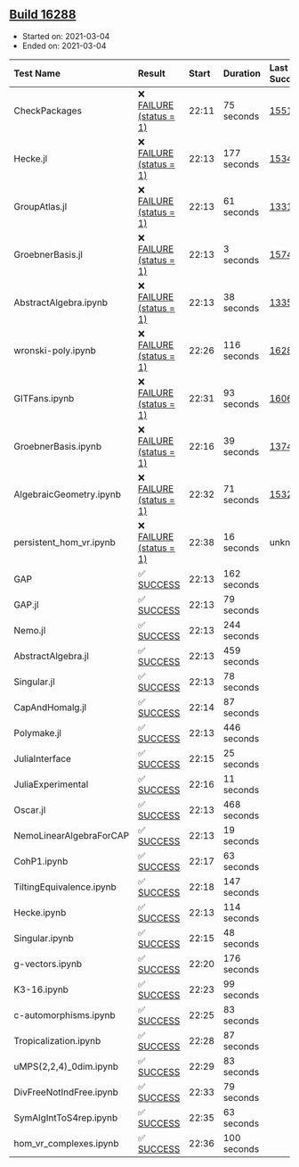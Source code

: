 ## [Build 16288](https://oscarci.mathematik.uni-kl.de/job/oscar/16288/)

* Started on: 2021-03-04
* Ended on: 2021-03-04

| Test Name    | Result | Start | Duration | Last Success | First Failure |
|:-------------|:-------|:------|:---------|:-------------|:--------------|
| CheckPackages | ❌ [FAILURE (status = 1)](https://oscarci.mathematik.uni-kl.de/job/oscar/16288/artifact/logs/build-16288/CheckPackages.log) | 22:11 | 75 seconds | [15514](https://oscarci.mathematik.uni-kl.de/job/oscar/15514/) | [15515](https://oscarci.mathematik.uni-kl.de/job/oscar/15515/) |
| Hecke.jl | ❌ [FAILURE (status = 1)](https://oscarci.mathematik.uni-kl.de/job/oscar/16288/artifact/logs/build-16288/Hecke.jl.log) | 22:13 | 177 seconds | [15344](https://oscarci.mathematik.uni-kl.de/job/oscar/15344/) | [15348](https://oscarci.mathematik.uni-kl.de/job/oscar/15348/) |
| GroupAtlas.jl | ❌ [FAILURE (status = 1)](https://oscarci.mathematik.uni-kl.de/job/oscar/16288/artifact/logs/build-16288/GroupAtlas.jl.log) | 22:13 | 61 seconds | [13311](https://oscarci.mathematik.uni-kl.de/job/oscar/13311/) | [13312](https://oscarci.mathematik.uni-kl.de/job/oscar/13312/) |
| GroebnerBasis.jl | ❌ [FAILURE (status = 1)](https://oscarci.mathematik.uni-kl.de/job/oscar/16288/artifact/logs/build-16288/GroebnerBasis.jl.log) | 22:13 | 3 seconds | [15745](https://oscarci.mathematik.uni-kl.de/job/oscar/15745/) | [15746](https://oscarci.mathematik.uni-kl.de/job/oscar/15746/) |
| AbstractAlgebra.ipynb | ❌ [FAILURE (status = 1)](https://oscarci.mathematik.uni-kl.de/job/oscar/16288/artifact/logs/build-16288/AbstractAlgebra.ipynb.log) | 22:13 | 38 seconds | [13355](https://oscarci.mathematik.uni-kl.de/job/oscar/13355/) | [13356](https://oscarci.mathematik.uni-kl.de/job/oscar/13356/) |
| wronski-poly.ipynb | ❌ [FAILURE (status = 1)](https://oscarci.mathematik.uni-kl.de/job/oscar/16288/artifact/logs/build-16288/wronski-poly.ipynb.log) | 22:26 | 116 seconds | [16285](https://oscarci.mathematik.uni-kl.de/job/oscar/16285/) | [16286](https://oscarci.mathematik.uni-kl.de/job/oscar/16286/) |
| GITFans.ipynb | ❌ [FAILURE (status = 1)](https://oscarci.mathematik.uni-kl.de/job/oscar/16288/artifact/logs/build-16288/GITFans.ipynb.log) | 22:31 | 93 seconds | [16068](https://oscarci.mathematik.uni-kl.de/job/oscar/16068/) | [16069](https://oscarci.mathematik.uni-kl.de/job/oscar/16069/) |
| GroebnerBasis.ipynb | ❌ [FAILURE (status = 1)](https://oscarci.mathematik.uni-kl.de/job/oscar/16288/artifact/logs/build-16288/GroebnerBasis.ipynb.log) | 22:16 | 39 seconds | [13748](https://oscarci.mathematik.uni-kl.de/job/oscar/13748/) | [13749](https://oscarci.mathematik.uni-kl.de/job/oscar/13749/) |
| AlgebraicGeometry.ipynb | ❌ [FAILURE (status = 1)](https://oscarci.mathematik.uni-kl.de/job/oscar/16288/artifact/logs/build-16288/AlgebraicGeometry.ipynb.log) | 22:32 | 71 seconds | [15322](https://oscarci.mathematik.uni-kl.de/job/oscar/15322/) | [15323](https://oscarci.mathematik.uni-kl.de/job/oscar/15323/) |
| persistent_hom_vr.ipynb | ❌ [FAILURE (status = 1)](https://oscarci.mathematik.uni-kl.de/job/oscar/16288/artifact/logs/build-16288/persistent_hom_vr.ipynb.log) | 22:38 | 16 seconds | unknown | unknown |
| GAP | ✅ [SUCCESS](https://oscarci.mathematik.uni-kl.de/job/oscar/16288/artifact/logs/build-16288/GAP.log) | 22:13 | 162 seconds |  |  |
| GAP.jl | ✅ [SUCCESS](https://oscarci.mathematik.uni-kl.de/job/oscar/16288/artifact/logs/build-16288/GAP.jl.log) | 22:13 | 79 seconds |  |  |
| Nemo.jl | ✅ [SUCCESS](https://oscarci.mathematik.uni-kl.de/job/oscar/16288/artifact/logs/build-16288/Nemo.jl.log) | 22:13 | 244 seconds |  |  |
| AbstractAlgebra.jl | ✅ [SUCCESS](https://oscarci.mathematik.uni-kl.de/job/oscar/16288/artifact/logs/build-16288/AbstractAlgebra.jl.log) | 22:13 | 459 seconds |  |  |
| Singular.jl | ✅ [SUCCESS](https://oscarci.mathematik.uni-kl.de/job/oscar/16288/artifact/logs/build-16288/Singular.jl.log) | 22:13 | 78 seconds |  |  |
| CapAndHomalg.jl | ✅ [SUCCESS](https://oscarci.mathematik.uni-kl.de/job/oscar/16288/artifact/logs/build-16288/CapAndHomalg.jl.log) | 22:14 | 87 seconds |  |  |
| Polymake.jl | ✅ [SUCCESS](https://oscarci.mathematik.uni-kl.de/job/oscar/16288/artifact/logs/build-16288/Polymake.jl.log) | 22:13 | 446 seconds |  |  |
| JuliaInterface | ✅ [SUCCESS](https://oscarci.mathematik.uni-kl.de/job/oscar/16288/artifact/logs/build-16288/JuliaInterface.log) | 22:15 | 25 seconds |  |  |
| JuliaExperimental | ✅ [SUCCESS](https://oscarci.mathematik.uni-kl.de/job/oscar/16288/artifact/logs/build-16288/JuliaExperimental.log) | 22:16 | 11 seconds |  |  |
| Oscar.jl | ✅ [SUCCESS](https://oscarci.mathematik.uni-kl.de/job/oscar/16288/artifact/logs/build-16288/Oscar.jl.log) | 22:13 | 468 seconds |  |  |
| NemoLinearAlgebraForCAP | ✅ [SUCCESS](https://oscarci.mathematik.uni-kl.de/job/oscar/16288/artifact/logs/build-16288/NemoLinearAlgebraForCAP.log) | 22:13 | 19 seconds |  |  |
| CohP1.ipynb | ✅ [SUCCESS](https://oscarci.mathematik.uni-kl.de/job/oscar/16288/artifact/logs/build-16288/CohP1.ipynb.log) | 22:17 | 63 seconds |  |  |
| TiltingEquivalence.ipynb | ✅ [SUCCESS](https://oscarci.mathematik.uni-kl.de/job/oscar/16288/artifact/logs/build-16288/TiltingEquivalence.ipynb.log) | 22:18 | 147 seconds |  |  |
| Hecke.ipynb | ✅ [SUCCESS](https://oscarci.mathematik.uni-kl.de/job/oscar/16288/artifact/logs/build-16288/Hecke.ipynb.log) | 22:13 | 114 seconds |  |  |
| Singular.ipynb | ✅ [SUCCESS](https://oscarci.mathematik.uni-kl.de/job/oscar/16288/artifact/logs/build-16288/Singular.ipynb.log) | 22:15 | 48 seconds |  |  |
| g-vectors.ipynb | ✅ [SUCCESS](https://oscarci.mathematik.uni-kl.de/job/oscar/16288/artifact/logs/build-16288/g-vectors.ipynb.log) | 22:20 | 176 seconds |  |  |
| K3-16.ipynb | ✅ [SUCCESS](https://oscarci.mathematik.uni-kl.de/job/oscar/16288/artifact/logs/build-16288/K3-16.ipynb.log) | 22:23 | 99 seconds |  |  |
| c-automorphisms.ipynb | ✅ [SUCCESS](https://oscarci.mathematik.uni-kl.de/job/oscar/16288/artifact/logs/build-16288/c-automorphisms.ipynb.log) | 22:25 | 83 seconds |  |  |
| Tropicalization.ipynb | ✅ [SUCCESS](https://oscarci.mathematik.uni-kl.de/job/oscar/16288/artifact/logs/build-16288/Tropicalization.ipynb.log) | 22:28 | 87 seconds |  |  |
| uMPS(2,2,4)_0dim.ipynb | ✅ [SUCCESS](https://oscarci.mathematik.uni-kl.de/job/oscar/16288/artifact/logs/build-16288/uMPS-2-2-4-_0dim.ipynb.log) | 22:29 | 83 seconds |  |  |
| DivFreeNotIndFree.ipynb | ✅ [SUCCESS](https://oscarci.mathematik.uni-kl.de/job/oscar/16288/artifact/logs/build-16288/DivFreeNotIndFree.ipynb.log) | 22:33 | 79 seconds |  |  |
| SymAlgIntToS4rep.ipynb | ✅ [SUCCESS](https://oscarci.mathematik.uni-kl.de/job/oscar/16288/artifact/logs/build-16288/SymAlgIntToS4rep.ipynb.log) | 22:35 | 63 seconds |  |  |
| hom_vr_complexes.ipynb | ✅ [SUCCESS](https://oscarci.mathematik.uni-kl.de/job/oscar/16288/artifact/logs/build-16288/hom_vr_complexes.ipynb.log) | 22:36 | 100 seconds |  |  |
